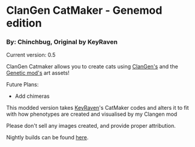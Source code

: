 # ClanGen CatMaker - Genemod edition

### By: Chinchbug, Original by KeyRaven 

Current version: 0.5

ClanGen Catmaker allows you to create cats using [ClanGen's](https://sablesteel.itch.io/clan-gen-fan-edit) and the [Genetic mod's](https://github.com/Chinch-Bug/clangen-genemod) art assets!

Future Plans:
- Add chimeras

This modded version takes [KeyRaven](https://github.com/keyraven)'s CatMaker codes and alters it to fit with how phenotypes are created and visualised by my Clangen mod

Please don't sell any images created, and provide proper attribution. 


Nightly builds can be found [here](https://nightly.link/Chinch-Bug/clangen_catmaker-modded/workflows/build/main).
